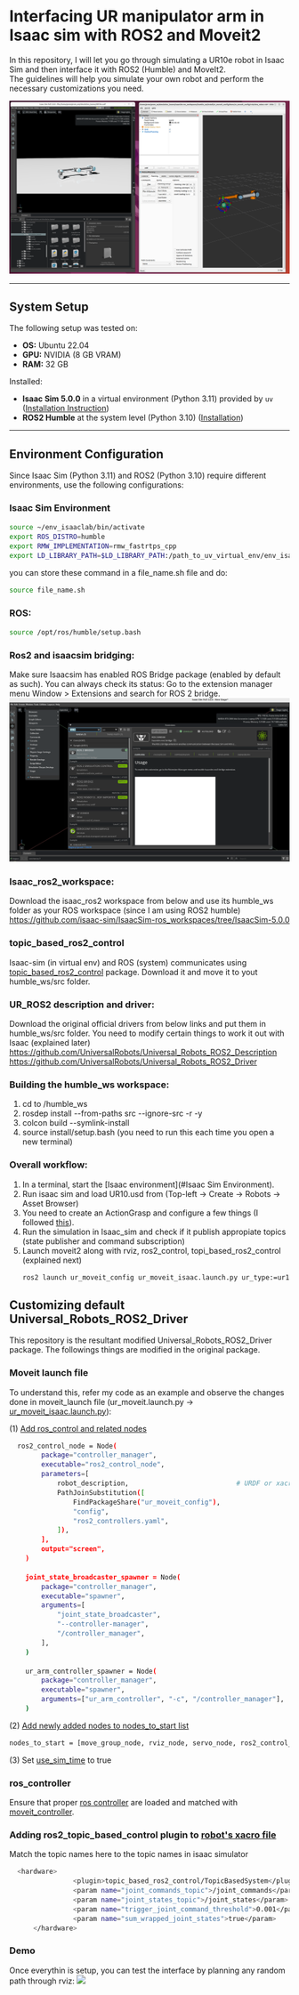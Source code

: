 # Interfacing UR manipulator arm in Isaac sim with ROS2 and Moveit2

In this repository, I will let you go through simulating a UR10e robot in Isaac Sim and then interface it with ROS2 (Humble) and MoveIt2.  
The guidelines will help you simulate your own robot and perform the necessary customizations you need.

<img src="assets/intro.png" width=800 />

---

## System Setup

The following setup was tested on:
- **OS:** Ubuntu 22.04  
- **GPU:** NVIDIA (8 GB VRAM)  
- **RAM:** 32 GB  

Installed:
- **Isaac Sim 5.0.0** in a virtual environment (Python 3.11) provided by `uv` ([Installation Instruction](https://isaac-sim.github.io/IsaacLab/main/source/setup/installation/pip_installation.html))
- **ROS2 Humble** at the system level (Python 3.10) ([Installation](https://docs.ros.org/en/humble/Installation/Ubuntu-Install-Debs.html))

---

## Environment Configuration

Since Isaac Sim (Python 3.11) and ROS2 (Python 3.10) require different environments, use the following configurations:

### Isaac Sim Environment
```bash
source ~/env_isaaclab/bin/activate
export ROS_DISTRO=humble
export RMW_IMPLEMENTATION=rmw_fastrtps_cpp
export LD_LIBRARY_PATH=$LD_LIBRARY_PATH:/path_to_uv_virtual_env/env_isaaclab/lib/python3.11/site-packages/isaacsim/exts/isaacsim.ros2.bridge/humble/lib
```

you can store these command in a file_name.sh file and do:
```bash
source file_name.sh
```

### ROS:
```bash
source /opt/ros/humble/setup.bash
```

### Ros2 and isaacsim bridging:
Make sure Isaacsim has enabled ROS Bridge package (enabled by default as such). 
You can always check its status: 
Go to the extension manager menu Window > Extensions and search for ROS 2 bridge.
<img src="assets/isaac_ros2_bridge.png" />

### Isaac_ros2_workspace:
Download the isaac_ros2 workspace from below and use its humble_ws folder as your ROS workspace (since I am using ROS2 humble)
https://github.com/isaac-sim/IsaacSim-ros_workspaces/tree/IsaacSim-5.0.0

### topic_based_ros2_control
Isaac-sim (in virtual env) and ROS (system) communicates using [topic_based_ros2_control](https://github.com/PickNikRobotics/topic_based_ros2_control) package.
Download it and move it to yout humble_ws/src folder.


### UR_ROS2 description and driver:
Download the original official drivers from below links and put them in humble_ws/src folder. You need to modify certain things to work it out with Isaac (explained later)
https://github.com/UniversalRobots/Universal_Robots_ROS2_Description
https://github.com/UniversalRobots/Universal_Robots_ROS2_Driver


### Building the humble_ws workspace:
1) cd to /humble_ws
2) rosdep install --from-paths src --ignore-src -r -y
3) colcon build --symlink-install
4) source install/setup.bash   (you need to run this each time you open a new terminal)

### Overall workflow:
1) In a terminal, start the [Isaac environment](#Isaac Sim Environment).
2) Run isaac sim and load UR10.usd from (Top-left -> Create -> Robots -> Asset Browser)
3) You need to create an ActionGrasp and configure a few things (I followed [this](https://youtu.be/pGje2slp6-s)).
4) Run the simulation in Isaac_sim and check if it publish appropiate topics (state publisher and command subscription)
5) Launch moveit2 along with rviz, ros2_control, topi_based_ros2_control (explained next)
   ```bash
   ros2 launch ur_moveit_config ur_moveit_isaac.launch.py ur_type:=ur10e use_fake_hardware:=false launch_rviz:=true
   ```

## Customizing default Universal_Robots_ROS2_Driver
This repository is the resultant modified Universal_Robots_ROS2_Driver package. The followings things are modified in the original package.
### Moveit launch file
To understand this, refer my code as an example and observe the changes done in moveit_launch file (ur_moveit.launch.py -> [ur_moveit_isaac.launch.py](https://github.com/praj441/Interface_UR10e_Manipulator_Isaac_ROS2_Moveit2/blob/main/ur_moveit_config/launch/ur_moveit_isaac.launch.py)):

(1) [Add ros_control and related nodes](https://github.com/praj441/Interface_UR10e_Manipulator_Isaac_ROS2_Moveit2/blob/1cac8b1761db8b1842bdfb8f49f192ee4f67c4e4/ur_moveit_config/launch/ur_moveit_isaac.launch.py#L215C3-L264C6)
```bash
  ros2_control_node = Node(
        package="controller_manager",
        executable="ros2_control_node",
        parameters=[
            robot_description,                           # URDF or xacro
            PathJoinSubstitution([
                FindPackageShare("ur_moveit_config"),
                "config",
                "ros2_controllers.yaml",
            ]),
        ],
        output="screen",
    )

    joint_state_broadcaster_spawner = Node(
        package="controller_manager",
        executable="spawner",
        arguments=[
            "joint_state_broadcaster",
            "--controller-manager",
            "/controller_manager",
        ],
    )

    ur_arm_controller_spawner = Node(
        package="controller_manager",
        executable="spawner",
        arguments=["ur_arm_controller", "-c", "/controller_manager"],
    )
```

(2) [Add newly added nodes to nodes_to_start list](https://github.com/praj441/Interface_UR10e_Manipulator_Isaac_ROS2_Moveit2/blob/1cac8b1761db8b1842bdfb8f49f192ee4f67c4e4/ur_moveit_config/launch/ur_moveit_isaac.launch.py#L305C5-L305C140)
```bash
nodes_to_start = [move_group_node, rviz_node, servo_node, ros2_control_node, joint_state_broadcaster_spawner,ur_arm_controller_spawner]
```

(3) Set [use_sim_time](https://github.com/praj441/Interface_UR10e_Manipulator_Isaac_ROS2_Moveit2/blob/1cac8b1761db8b1842bdfb8f49f192ee4f67c4e4/ur_moveit_config/launch/ur_moveit_isaac.launch.py#L410C14-L410C26) to true

### ros_controller
Ensure that proper [ros controller](https://github.com/praj441/Interface_UR10e_Manipulator_Isaac_ROS2_Moveit2/blob/main/ur_moveit_config/config/ros2_controllers.yaml) are loaded and matched with [moveit_controller](https://github.com/praj441/Interface_UR10e_Manipulator_Isaac_ROS2_Moveit2/blob/main/ur_moveit_config/config/controllers.yaml).

### Adding ros2_topic_based_control plugin to [robot's xacro file](https://github.com/praj441/Interface_UR10e_Manipulator_Isaac_ROS2_Moveit2/blob/main/ur_robot_driver/urdf/ur.ros2_control.xacro)
Match the topic names here to the topic names in isaac simulator
```bash
  <hardware>
                <plugin>topic_based_ros2_control/TopicBasedSystem</plugin>
                <param name="joint_commands_topic">/joint_commands</param>
                <param name="joint_states_topic">/joint_states</param>
                <param name="trigger_joint_command_threshold">0.001</param>
                <param name="sum_wrapped_joint_states">true</param>
      </hardware>
```

### Demo
Once everythin is setup, you can test the interface by planning any random path through rviz:
<img src="assets/Demo.gif" />
